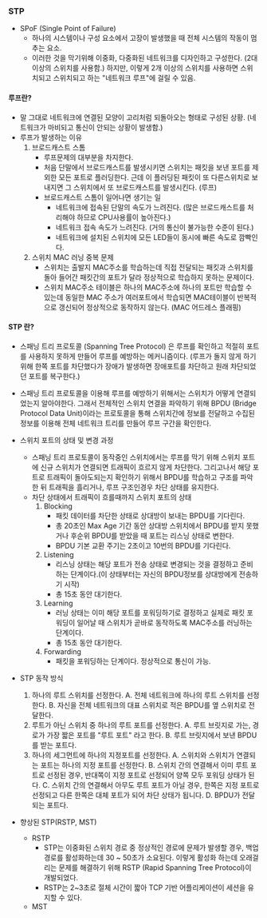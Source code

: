### STP

- SPoF (Single Point of Failure)
  - 하나의 시스템이나 구성 요소에서 고장이 발생했을 때 전체 시스템의 작동이 멈추는 요소.
  - 이러한 것을 막기위해 이중화, 다중화된 네트워크를 디자인하고 구성한다. (2대 이상의 스위치를 사용함.)
    하지만, 이렇게 2개 이상의 스위치를 사용하면 스위치되고 스위치되고 하는 "네트워크 루프"에 걸릴 수 있음.

#### 루프란?

- 말 그대로 네트워크에 연결된 모양이 고리처럼 되돌아오는 형태로 구성된 상황. (네트워크가 마비되고 통신이 안되는 상황이 발생함.)
- 루프가 발생하는 이유
  1. 브로드캐스트 스톰
     - 루프문제의 대부분을 차지한다.
     - 처음 단말에서 브로드캐스트를 발생시키면 스위치는 패킷을 보낸 포트를 제외한 모든 포트로 플러딩한다.
       근데 이 플러딩된 패킷이 또 다른스위치로 보내지면 그 스위치에서 또 브로드캐스트를 발생시킨다. (루프)
     - 브로드캐스트 스톰이 일어나면 생기는 일
       - 네트워크에 접속된 단말의 속도가 느려진다. (많은 브로드캐스트를 처리해야 하므로 CPU사용률이 높아진다.)
       - 네트워크 접속 속도가 느려진다. (거의 통신이 불가능한 수준이 된다.)
       - 네트워크에 설치된 스위치에 모든 LED들이 동시에 빠른 속도로 깜빡인다.
  2. 스위치 MAC 러닝 중복 문제
     - 스위치는 출발지 MAC주소를 학습하는데 직접 전달되는 패킷과 스위치를 돌아 들어간 패킷간의 포트가 달라 정상적으로 학습하지 못하는 문제이다.
     - 스위치 MAC주소 테이블은 하나의 MAC주소에 하나의 포트만 학습할 수 있는데 동일한 MAC 주소가 여러포트에서 학습되면 MAC테이블이 반복적으로 갱신되어 정상적으로 동작하지 않는다. (MAC 어드레스 플래핑)

#### STP 란?

- 스패닝 트리 프로토콜 (Spanning Tree Protocol) 은 루프를 확인하고 적절히 포트를 사용하지 못하게 만들어 루프를 예방하는 메커니즘이다.
  (루프가 돌지 않게 하기 위해 한쪽 포트를 차단했다가 장애가 발생하면 장애포트를 차단하고 원래 차단되었던 포트를 복구한다.)
- 스패닝 트리 프로토콜을 이용해 루프를 예방하기 위해서는 스위치가 어떻게 연결되었는지 알아야한다.
  그래서 전체적인 스위치 연결을 파악하기 위해 BPDU (Bridge Protocol Data Unit)이라는 프로토콜을 통해 스위치간에 정보를 전달하고 수집된 정보를 이용해 전체 네트워크 트리를 만들어 루프 구간을 확인한다.

- 스위치 포트의 상태 및 변경 과정

  - 스패닝 트리 프로토콜이 동작중인 스위치에서는 루프를 막기 위해 스위치 포트에 신규 스위치가 연결되면 트래픽이 흐르지 않게 차단한다.
    그리고나서 해당 포트로 트래픽이 돌아도되는지 확인하기 위해서 BPDU를 학습하고 구조를 파악한 뒤 트래픽을 흘리거나, 루프 구조인경우 차단 상태를 유지한다.
  - 차단 상태에서 트래픽이 흐를때까지 스위치 포트의 상태
    1. Blocking
       - 패킷 데이터를 차단한 상태로 상대방이 보내는 BPDU를 기다린다.
       - 총 20초인 Max Age 기간 동안 상대방 스위치에서 BPDU를 받지 못했거나 후순위 BPDU를 받았을 때 포트는 리스닝 상태로 변한다.
       - BPDU 기본 교환 주기는 2초이고 10번의 BPDU를 기다린다.
    2. Listening
       - 리스닝 상태는 해당 포트가 전송 상태로 변경되는 것을 결정하고 준비하는 단계이다.(이 상태부터는 자신의 BPDU정보를 상대방에게 전송하기 시작)
       - 총 15초 동안 대기한다.
    3. Learning
       - 러닝 상태는 이미 해당 포트를 포워딩하기로 결정하고 실제로 패킷 포워딩이 일어날 때 스위치가 곧바로 동작하도록 MAC주소를 러닝하는 단계이다.
       - 총 15초 동안 대기한다.
    4. Forwarding
       - 패킷을 포워딩하는 단계이다. 정상적으로 통신이 가능.

- STP 동작 방식

  1. 하나의 루트 스위치를 선정한다.
     A. 전체 네트워크에 하나의 루트 스위치를 선정한다.
     B. 자신을 전체 네트워크의 대표 스위치로 적은 BPDU를 옆 스위치로 전달한다.
  2. 루트가 아닌 스위치 중 하나의 루트 포트를 선정한다.
     A. 루트 브릿지로 가는, 경로가 가장 짧은 포트를 "루트 포트" 라고 한다.
     B. 루트 브릿지에서 보낸 BPDU를 받는 포트다.
  3. 하나의 세그먼트에 하나의 지정포트를 선정한다.
     A. 스위치와 스위치가 연결되는 포트는 하나의 지정 포트를 선정한다.
     B. 스위치 간의 연결해서 이미 루트 포트로 선정된 경우, 반대쪽이 지정 포트로 선정되어 양쪽 모두 포워딩 상태가 된다.
     C. 스위치 간의 연결해서 아무도 루트 포트가 아닐 경우, 한쪽은 지정 포트로 선정되고 다른 한쪽은 대체 포트가 되어 차단 상태가 됩니다.
     D. BPDU가 전달되는 포트다.

- 향상된 STP(RSTP, MST)
  - RSTP
    - STP는 이중화된 스위치 경로 중 정상적인 경로에 문제가 발생할 경우, 백업 경로를 활성화하는데 30 ~ 50초가 소요된다.
      이렇게 활성화 하는데 오래걸리는 문제를 해결하기 위해 RSTP (Rapid Spanning Tree Protocol)이 개발되었다.
    - RSTP는 2~3초로 절체 시간이 짧아 TCP 기반 어플리케이션이 세션을 유지할 수 있다.
  - MST
